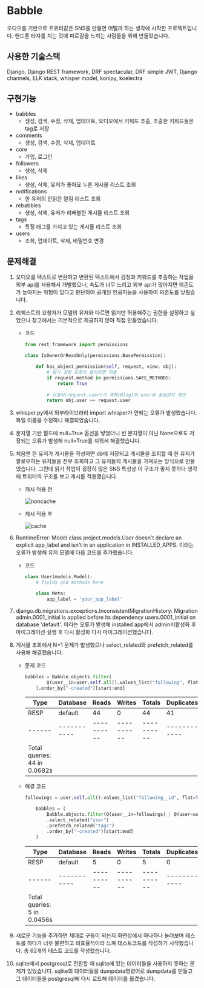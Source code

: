 # Babble

오디오를 기반으로 트위터같은 SNS를 만들면 어떨까 하는 생각에 시작한 프로젝트입니다. 핸드폰 타자를 치는 것에 피로감을 느끼는 사람들을 위해 만들었습니다.

## 사용한 기술스택

Django, Django REST framework, DRF spectacular, DRF simple JWT, Django channels, ELK stack, whisper model, konlpy, koelectra

## 구현기능

- babbles
    - 생성, 검색, 수정, 삭제, 업데이트, 오디오에서 키워드 추출, 추출한 키워드들은 tag로 저장
- comments
    - 생성, 검색, 수정, 삭제, 업데이트
- core
    - 가입, 로그인
- followers
    - 생성, 삭제
- likes
    - 생성, 삭제, 유저가 좋아요 누른 게시물 리스트 조회
- notifications
    - 한 유저의 안읽은 알림 리스트 조회
- rebabbles
    - 생성, 삭제, 유저가 리배블한 게시물 리스트 조회
- tags
    - 특정 태그를 가지고 있는 게시물 리스트 조회
- users
    - 조회, 업데이트, 삭제, 비밀번호 변경
    

## 문제해결

1. 오디오를 텍스트로 변환하고 변환된 텍스트에서 감정과 키워드를 추출하는 작업을 외부 api를 사용해서 개발했으나, 속도가 너무 느리고 외부 api가 많아지면 의존도가 높아지는 위험이 있다고 판단하여 공개된 인공지능을 사용하여 의존도를 낮췄습니다.
2. 리퀘스트의 요청자가 모델의 유저와 다르면 읽기만 허용해주는 권한을 설정하고 싶었으나 장고에서는 기본적으로 제공하지 않아 직접 만들었습니다.
    - 코드
        
        ```python
        from rest_framework import permissions
        
        class IsOwnerOrReadOnly(permissions.BasePermission):
        
            def has_object_permission(self, request, view, obj):
                # 읽기 권한 요청이 들어오면 허용
                if request.method in permissions.SAFE_METHODS:
                    return True
                
                # 요청자(request.user)가 객체(Blog)의 user와 동일한지 확인
                return obj.user == request.user
        ```
        
3. whisper.py에서 외부라이브러리 import whisper가 안되는 오류가 발생했습니다. 파일 이름을 수정하니 해결되었습니다.
4. 문자열 기반 필드에 null=True 옵션을 넣었더니 빈 문자열이 아닌 None으로도 저장되는 오류가 발생해 null=True를 지워서 해결했습니다.
5. 처음엔 한 유저가 게시물을 작성하면 db에 저장되고 게시물을 조회할 때 한 유저가 팔로우하는 유저들을 전부 조회하고 그 유저들의 게시물을 가져오는 방식으로 만들었습니다. 그런데 읽기 작업이 굉장히 많은 SNS 특성상 이 구조가 좋지 못하다 생각해 트위터의 구조를 보고 캐시를 적용했습니다.
    - 캐시 적용 전
        
        ![noncache](https://user-images.githubusercontent.com/53591258/228713265-4b42ed54-0fc0-4da0-b722-f1d56b03a68a.png)
        
    - 캐시 적용 후
        
        ![cache](https://user-images.githubusercontent.com/53591258/228713305-a2d3bdf3-04b3-474e-9852-782df191e122.png)
        
6. RuntimeError: Model class project.models.User doesn't declare an explicit app_label and isn't in an application in INSTALLED_APPS. 이라는 오류가 발생해 유저 모델에 다음 코드를 추가했습니다.
    - 코드
        
        ```python
        class User(models.Model):
            # fields and methods here
        
            class Meta:
                app_label = 'your_app_label'
        ```
        
7. django.db.migrations.exceptions.InconsistentMigrationHistory: Migration admin.0001_initial is applied before its dependency users.0001_initial on database 'default'. 이라는 오류가 발생해 installed app에서 admin비활성화 후 마이그레이션 실행 후 다시 활성화 다시 마이그레이션했습니다.
8. 게시물 조회에서 N+1 문제가 발생했으나 select_related와 prefetch_related를 사용해 해결했습니다.
    - 문제 코드
        
        ```python
        babbles = Babble.objects.filter(
                Q(user__in=user.self.all().values_list("following", flat=True)) | Q(user=user)
            ).order_by("-created")[start:end]
        ```
        
        | Type | Database | Reads | Writes | Totals | Duplicates |
        | --- | --- | --- | --- | --- | --- |
        | RESP | default | 44 | 0 | 44 | 41 |
        | ------ | ----------- | ---------- | ---------- | ---------- | ------------ |
        | Total queries: 44 in 0.0682s |  |  |  |  |  |
    - 해결 코드
        
        ```python
        followings = user.self.all().values_list("following__id", flat=True)
        
            babbles = (
                Babble.objects.filter(Q(user__in=followings) | Q(user=user))
                .select_related("user")
                .prefetch_related("tags")
                .order_by("-created")[start:end]
            )
        ```
        
        | Type | Database | Reads | Writes | Totals | Duplicates |
        | --- | --- | --- | --- | --- | --- |
        | RESP | default | 5 | 0 | 5 | 0 |
        | ------ | ----------- | ---------- | ---------- | ---------- | ------------ |
        | Total queries: 5 in 0.0456s |  |  |  |  |  |
9. 새로운 기능을 추가하면 제대로 구동이 되는지 화면상에서 하나하나 눌러보며 테스트를 하다가 너무 불편하고 비효율적이라 느껴 테스트코드를 작성하기 시작했습니다. 총 62개의 테스트 코드를 작성했습니다.
10. sqlite에서 postgresql로 전환할 때 sqlite에 있는 데이터들을 사용하지 못하는 문제가 있었습니다. sqlite의 데이터들을 dumpdata명령어로 dumpdata를 만들고 그 데이터들을 postgresql에 다시 로드해 데이터를 옮겼습니다.
